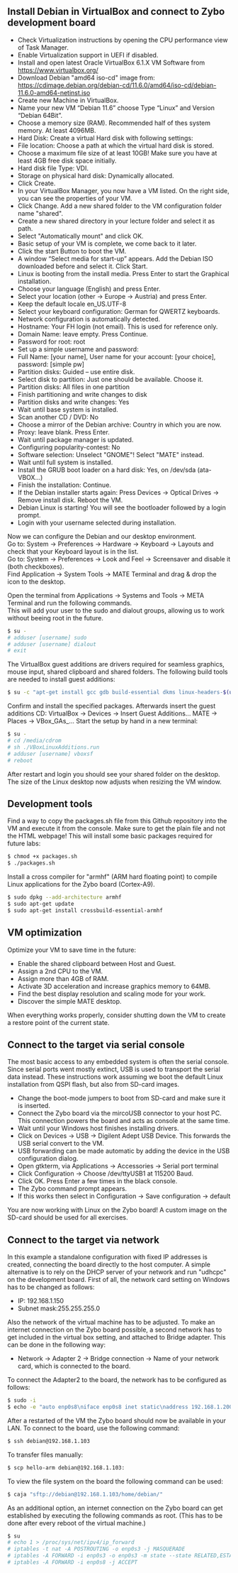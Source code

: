 
## Install Debian in VirtualBox and connect to Zybo development board

 - Check Virtualization instructions by opening the CPU performance view of Task Manager.
 - Enable Virtualization support in UEFI if disabled.
 - Install and open latest Oracle VirtualBox 6.1.X VM Software from https://www.virtualbox.org/
 - Download Debian "amd64 iso-cd" image from:
   https://cdimage.debian.org/debian-cd/11.6.0/amd64/iso-cd/debian-11.6.0-amd64-netinst.iso
 - Create new Machine in VirtualBox.
 - Name your new VM “Debian 11.6” choose Type “Linux” and Version “Debian 64Bit”.
 - Choose a memory size (RAM). Recommended half of thes system memory. At least 4096MB.
 - Hard Disk: Create a virtual Hard disk with following settings:
 - File location: Choose a path at which the virtual hard disk is stored.
 - Choose a maximum file size of at least 10GB! Make sure you have at least 4GB free disk space initially.
 - Hard disk file Type: VDI.
 - Storage on physical hard disk: Dynamically allocated.
 - Click Create.
 - In your VirtualBox Manager, you now have a VM listed. On the right side, you can see the properties of your VM.
 - Click Change. Add a new shared folder to the VM configuration folder name "shared". 
 - Create a new shared directory in your lecture folder and select it as path.
 - Select "Automatically mount" and click OK.
 - Basic setup of your VM is complete, we come back to it later.
 - Click the start Button to boot the VM.
 - A window “Select media for start-up” appears. Add the Debian ISO downloaded before and select it. Click Start.
 - Linux is booting from the install media. Press Enter to start the Graphical installation.
 - Choose your language (English) and press Enter.
 - Select your location (other -> Europe -> Austria) and press Enter.
 - Keep the default locale en_US.UTF-8
 - Select your keyboard configuration: German for QWERTZ keyboards.
 - Network configuration is automatically detected.
 - Hostname: Your FH login (not email). This is used for reference only.
 - Domain Name: leave empty. Press Continue.
 - Password for root: root
 - Set up a simple username and password:
 - Full Name: [your name], User name for your account: [your choice], password: [simple pw]
 - Partition disks: Guided – use entire disk.
 - Select disk to partition: Just one should be available. Choose it.
 - Partition disks: All files in one partition
 - Finish partitioning and write changes to disk
 - Partition disks and write changes: Yes
 - Wait until base system is installed.
 - Scan another CD / DVD: No
 - Choose a mirror of the Debian archive: Country in which you are now.
 - Proxy: leave blank. Press Enter.
 - Wait until package manager is updated.
 - Configuring popularity-contest: No
 - Software selection: Unselect "GNOME"! Select "MATE" instead.
 - Wait until full system is installed.
 - Install the GRUB boot loader on a hard disk: Yes, on /dev/sda (ata-VBOX...)
 - Finish the installation: Continue.
 - If the Debian installer starts again: Press Devices -> Optical Drives -> Remove install disk. Reboot the VM.
 - Debian Linux is starting! You will see the bootloader followed by a login prompt.
 - Login with your username selected during installation.

Now we can configure the Debian and our desktop environment.  
Go to: System -> Preferences -> Hardware -> Keyboard -> Layouts and check that your Keyboard layout is in the list.  
Go to: System -> Preferences -> Look and Feel -> Screensaver and disable it (both checkboxes).  
Find Application -> System Tools -> MATE Terminal and drag & drop the icon to the desktop.

Open the terminal from Applications -> Systems and Tools -> META Terminal and run the following commands.  
This will add your user to the sudo and dialout groups, allowing us to work without beeing root in the future.
```sh
$ su -
# adduser [username] sudo
# adduser [username] dialout
# exit
```

The VirtualBox guest additions are drivers required for seamless graphics, mouse input, shared clipboard and shared folders.
The following build tools are needed to install guest additions:
```sh
$ su -c "apt-get install gcc gdb build-essential dkms linux-headers-$(uname -r)"
```

Confirm and install the specified packages.
Afterwards insert the guest additions CD:
VirtualBox -> Devices -> Insert Guest Additions...
MATE -> Places -> VBox_GAs_...
Start the setup by hand in a new terminal:
```sh
$ su -
# cd /media/cdrom
# sh ./VBoxLinuxAdditions.run 
# adduser [username] vboxsf
# reboot
```
After restart and login you should see your shared folder on the desktop.
The size of the Linux desktop now adjusts when resizing the VM window.

## Development tools

Find a way to copy the packages.sh file from this Github repository into the VM and execute it from the console. Make sure to get the plain file and not the HTML webpage! This will install some basic packages required for future labs:
```sh
$ chmod +x packages.sh
$ ./packages.sh
```

Install a cross compiler for "armhf" (ARM hard floating point) to compile Linux applications for the Zybo board (Cortex-A9).
```sh
$ sudo dpkg --add-architecture armhf
$ sudo apt-get update
$ sudo apt-get install crossbuild-essential-armhf
```

## VM optimization

Optimize your VM to save time in the future:
 - Enable the shared clipboard between Host and Guest.
 - Assign a 2nd CPU to the VM.
 - Assign more than 4GB of RAM.
 - Activate 3D acceleration and increase graphics memory to 64MB.
 - Find the best display resolution and scaling mode for your work.
 - Discover the simple MATE desktop.

When everything works properly, consider shutting down the VM to create a restore point of the current state.

## Connect to the target via serial console

The most basic access to any embedded system is often the serial console. Since serial ports went mostly extinct, USB is used to transport the serial data instead. These instructions work assuming we boot the default Linux installation from QSPI flash, but also from SD-card images.

- Change the boot-mode jumpers to boot from SD-card and make sure it is inserted.
- Connect the Zybo board via the mircoUSB connector to your host PC. This connection powers the board and acts as console at the same time.
- Wait until your Windows host finishes installing drivers.
- Click on Devices -> USB -> Digilent Adept USB Device. This forwards the USB serial convert to the VM.
- USB forwarding can be made automatic by adding the device in the USB configuration dialog.
- Open gtkterm, via Applications -> Accessories -> Serial port terminal
- Click Configuration -> Choose /dev/ttyUSB1 at 115200 Baud.
- Click OK. Press Enter a few times in the black console.
- The Zybo command prompt appears.
- If this works then select in Configuration -> Save configuration -> default

You are now working with Linux on the Zybo board! A custom image on the SD-card should be used for all exercises.

## Connect to the target via network

In this example a standalone configuration with fixed IP addresses is created, connecting the board directly to the host computer. A simple alternative is to rely on the DHCP server of your network and run "udhcpc" on the development board.
First of all, the network card setting on Windows has to be changed as follows:

*	IP: 192.168.1.150 
*	Subnet mask:255.255.255.0

Also the network of the virtual machine has to be adjusted. To make an internet connection on the Zybo board possible, a second network has to get included in the virtual box setting, and attached to Bridge adapter.
This can be done in the following way:

* Network -> Adapter 2 -> Bridge connection -> Name of your network card, which is connected to the board.

To connect the Adapter2 to the board, the network has to be configured as follows:

```sh
$ sudo -i
$ echo -e "auto enp0s8\niface enp0s8 inet static\naddress 192.168.1.200\nnetmask 255.255.255.0\n" > /etc/network/interfaces.d/bridge
```

After a restarted of the VM the Zybo board should now be available in your LAN.
To connect to the board, use the following command:
```sh
$ ssh debian@192.168.1.103
```

To transfer files manually:
```sh
$ scp hello-arm debian@192.168.1.103:
```

To view the file system on the board the following command can be used:
```sh
$ caja "sftp://debian@192.168.1.103/home/debian/"
```

As an additional option, an internet connection on the Zybo board can get established by executing the following commands as root.
(This has to be done after every reboot of the virtual machine.)
```sh
$ su
# echo 1 > /proc/sys/net/ipv4/ip_forward
# iptables -t nat -A POSTROUTING -o enp0s3 -j MASQUERADE
# iptables -A FORWARD -i enp0s3 -o enp0s3 -m state --state RELATED,ESTABLISHED -j ACCEPT
# iptables -A FORWARD -i enp0s8 -j ACCEPT
```
